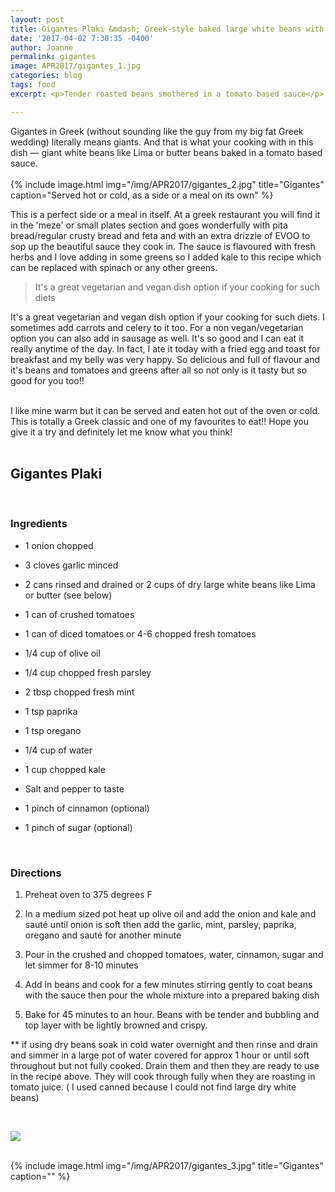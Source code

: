 ```yaml
---
layout: post
title: Gigantes Plaki &mdash; Greek-style baked large white beans with greens
date: '2017-04-02 7:30:35 -0400'
author: Joanne
permalink: gigantes
image: APR2017/gigantes_1.jpg
categories: blog
tags: food
excerpt: <p>Tender roasted beans smothered in a tomato based sauce</p>

---
```


Gigantes in Greek (without sounding like the guy from my big fat Greek wedding) literally means giants. And that is what your cooking with in this dish &mdash; giant white beans like Lima or butter beans baked in a tomato based sauce.
<br>
<br>
{% include image.html
            img="/img/APR2017/gigantes_2.jpg"
            title="Gigantes"
            caption="Served hot or cold, as a side or a meal on its own" %}

This is a perfect side or a meal in itself. At a greek restaurant you will find it in the 'meze' or small plates section and goes wonderfully with pita bread/regular crusty bread and feta and with an extra drizzle of EVOO to sop up the beautiful sauce they cook in. The sauce is flavoured with fresh herbs and I love adding in some greens so I added kale to this recipe which can be replaced with spinach or any other greens.

> It's a great vegetarian and vegan dish option if your cooking for such diets

It's a great vegetarian and vegan dish option if your cooking for such diets. I sometimes add carrots and celery to it too. For a non vegan/vegetarian option you can also add in sausage as well.  It's so good and I can eat it really anytime of the day. In fact, I ate it today with a fried egg and toast for breakfast and my belly was very happy. So delicious and full of flavour and it's beans and tomatoes and greens after all  so not only is it tasty but so good for you too!!
<br>
<br>

I like mine warm but it can be served and eaten hot out of the oven or cold. This is totally a Greek classic and one of my favourites to eat!! Hope you give it a try and definitely let me know what you think!
<br>
<br>
## Gigantes Plaki
<br>

### Ingredients

* 1 onion chopped

* 3 cloves garlic minced

* 2 cans rinsed and drained  or 2 cups of dry large white beans like Lima or butter (see below)

* 1 can of crushed tomatoes

* 1 can of diced tomatoes or 4-6 chopped fresh tomatoes

* 1/4 cup of olive oil

* 1/4 cup chopped fresh parsley

* 2 tbsp chopped fresh mint

* 1 tsp  paprika

* 1 tsp oregano

* 1/4 cup of water

* 1 cup chopped kale

* Salt and pepper to taste

* 1 pinch of cinnamon (optional)

* 1 pinch of sugar (optional)
<br>

### Directions

1. Preheat oven to 375 degrees F

1. In a medium sized pot heat up olive oil and add the onion and kale and sauté until onion is soft then add the garlic, mint, parsley, paprika, oregano and sauté for another minute

1. Pour in the crushed and chopped tomatoes, water, cinnamon, sugar and let simmer for 8-10 minutes

1. Add in beans and cook for a few minutes stirring gently to coat beans with the sauce then pour the whole mixture into a prepared baking dish

1. Bake for 45 minutes to an hour. Beans with be tender and bubbling  and top layer with be lightly browned and crispy.

** if using dry beans soak in cold water overnight and then rinse and drain and simmer in a large pot of water covered for approx 1 hour or until soft throughout but not fully cooked. Drain them and then they are ready to use in the recipe above. They will cook through fully when they are roasting in tomato juice. ( I used canned because I could not find large dry white beans)


<br>
<p class="apple__news__logo"><a href="https://apple.news/TKVtoVhGUQSuiufA4bqI-gg"><img src="{{ basesite.url }}/img/apple_news.svg" /></a></p>


<br>
{% include image.html
            img="/img/APR2017/gigantes_3.jpg"
            title="Gigantes"
            caption="" %}
